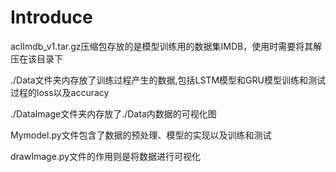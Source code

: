 # Introduce
aclImdb_v1.tar.gz压缩包存放的是模型训练用的数据集IMDB，使用时需要将其解压在该目录下

./Data文件夹内存放了训练过程产生的数据,包括LSTM模型和GRU模型训练和测试过程的loss以及accuracy

./DataImage文件夹内存放了./Data内数据的可视化图

Mymodel.py文件包含了数据的预处理、模型的实现以及训练和测试

drawImage.py文件的作用则是将数据进行可视化
